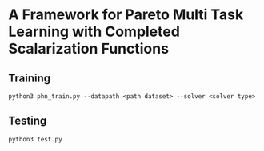 # A Framework for Pareto Multi Task Learning with Completed Scalarization Functions

## Training
```
python3 phn_train.py --datapath <path dataset> --solver <solver type>
```
## Testing
```
python3 test.py
```